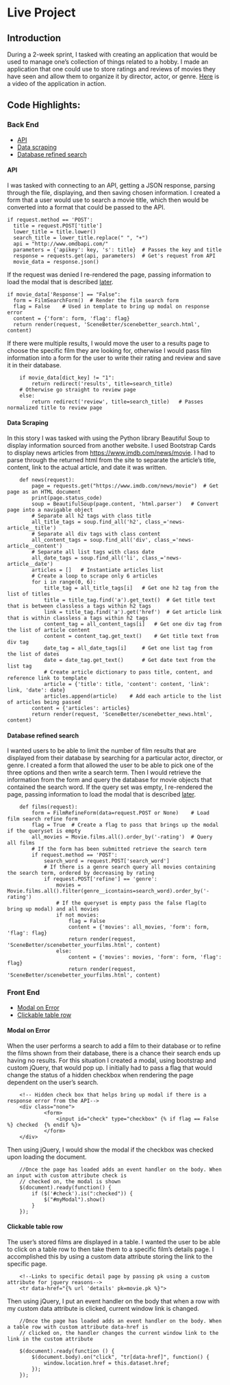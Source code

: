 # Live Project

## Introduction
During a 2-week sprint, I tasked with creating an application that would be used to manage one’s collection of things related to a hobby. I made an application that one could use to store ratings and reviews of movies they have seen and allow them to organize it by director, actor, or genre. [Here](https://www.youtube.com/watch?v=Msfq_nhBFB0) is a video of the application in action.

## Code Highlights:
### Back End
* [API](#api)
* [Data scraping](#data-scraping)
* [Database refined search](#database-refined-search)

#### API
I was tasked with connecting to an API, getting a JSON response, parsing through the file, displaying, and then saving chosen information. I created a form that a user would use to search a movie title, which then would be converted into a format that could be passed to the API.

    if request.method == 'POST':
      title = request.POST['title']
      lower_title = title.lower()
      search_title = lower_title.replace(" ", "+")
      api = "http://www.omdbapi.com/"
      parameters = {'apikey': key, 's': title}  # Passes the key and title
      response = requests.get(api, parameters)  # Get's request from API
      movie_data = response.json()
    
If the request was denied I re-rendered the page, passing information to load the modal that is described [later](#modal-on-error).

    if movie_data['Response'] == "False":
      form = FilmSearchForm()  # Render the film search form
      flag = False    # Used in template to bring up modal on response error
      content = {'form': form, 'flag': flag}
      return render(request, 'SceneBetter/scenebetter_search.html', content)

If there were multiple results, I would move the user to a results page to choose the specific film they are looking for, otherwise I would pass film information into a form for the user to write their rating and review and save it in their database.

        if movie_data[dict_key] != "1":
            return redirect('results', title=search_title)
        # Otherwise go straight to review page
        else:
            return redirect('review', title=search_title)   # Passes normalized title to review page

#### Data Scraping
In this story I was tasked with using the Python library Beautiful Soup to display information sourced from another website. I used Bootstrap Cards to display news articles from https://www.imdb.com/news/movie. I had to parse through the returned html from the site to separate the article’s title, content, link to the actual article, and date it was written.
        
        def news(request):
            page = requests.get("https://www.imdb.com/news/movie")  # Get page as an HTML document
            print(page.status_code)
            soup = BeautifulSoup(page.content, 'html.parser')   # Convert page into a navigable object
            # Separate all h2 tags with class title
            all_title_tags = soup.find_all('h2', class_='news-article__title')
            # Separate all div tags with class content
            all_content_tags = soup.find_all('div', class_='news-article__content')
            # Separate all list tags with class date
            all_date_tags = soup.find_all('li', class_='news-article__date')
            articles = []   # Instantiate articles list
            # Create a loop to scrape only 6 articles
            for i in range(0, 6):
                title_tag = all_title_tags[i]   # Get one h2 tag from the list of titles
                title = title_tag.find('a').get_text()  # Get title text that is between classless a tags within h2 tags
                link = title_tag.find('a').get('href')  # Get article link that is within classless a tags within h2 tags
                content_tag = all_content_tags[i]   # Get one div tag from the list of article content
                content = content_tag.get_text()    # Get title text from div tag
                date_tag = all_date_tags[i]     # Get one list tag from the list of dates
                date = date_tag.get_text()      # Get date text from the list tag
                # Create article dictionary to pass title, content, and reference link to template
                article = {'title': title, 'content': content, 'link': link, 'date': date}
                articles.append(article)    # Add each article to the list of articles being passed
            content = {'articles': articles}
            return render(request, 'SceneBetter/scenebetter_news.html', content)
            
#### Database refined search
I wanted users to be able to limit the number of film results that are displayed from their database by searching for a particular actor, director, or genre. I created a form that allowed the user to be able to pick one of the three options and then write a search term. Then I would retrieve the information from the form and query the database for movie objects that contained the search word. If the query set was empty, I re-rendered the page, passing information to load the modal that is described [later](#modal-on-error).

        def films(request):
            form = FilmRefineForm(data=request.POST or None)    # Load film search refine form
            flag = True  # Create a flag to pass that brings up the modal if the queryset is empty
            all_movies = Movie.films.all().order_by('-rating')  # Query all films
            # If the form has been submitted retrieve the search term
            if request.method == 'POST':
                search_word = request.POST['search_word']
                # If there is a genre search query all movies containing the search term, ordered by decreasing by rating
                if request.POST['refine'] == 'genre':
                    movies = Movie.films.all().filter(genre__icontains=search_word).order_by('-rating')
                    # If the queryset is empty pass the false flag(to bring up modal) and all movies
                    if not movies:
                        flag = False
                        content = {'movies': all_movies, 'form': form, 'flag': flag}
                        return render(request, 'SceneBetter/scenebetter_yourfilms.html', content)
                    else:
                        content = {'movies': movies, 'form': form, 'flag': flag}
                        return render(request, 'SceneBetter/scenebetter_yourfilms.html', content)

### Front End
* [Modal on Error](#modal-on-error)
* [Clickable table row](#clickable-table-row)

#### Modal on Error
When the user performs a search to add a film to their database or to refine the films shown from their database, there is a chance their search ends up having no results. For this situation I created a modal, using bootstrap and custom jQuery, that would pop up. I initially had to pass a flag that would change the status of a hidden checkbox when rendering the page dependent on the user’s search.

        <!-- Hidden check box that helps bring up modal if there is a response error from the API-->
        <div class="none">
                <form>
                    <input id="check" type="checkbox" {% if flag == False %} checked  {% endif %}>
                </form>
        </div>
        
Then using jQuery, I would show the modal if the checkbox was checked upon loading the document.

        //Once the page has loaded adds an event handler on the body. When an input with custom attribute check is
        // checked on, the modal is shown
        $(document).ready(function() {
            if ($('#check').is(":checked")) {
                $("#myModal").show()
            }
        });

#### Clickable table row
The user’s stored films are displayed in a table. I wanted the user to be able to click on a table row to then take them to a specific film’s details page. I accomplished this by using a custom data attribute storing the link to the specific page.

        <!--Links to specific detail page by passing pk using a custom attribute for jquery reasons-->
        <tr data-href="{% url 'details' pk=movie.pk %}">
        
Then using jQuery, I put an event handler on the body that when a row with my custom data attribute is clicked, current window link is changed.

        //Once the page has loaded adds an event handler on the body. When a table row with custom attribute data-href is
        // clicked on, the handler changes the current window link to the link in the custom attribute

        $(document).ready(function () {
            $(document.body).on("click", "tr[data-href]", function() {
                window.location.href = this.dataset.href;
            });
        });

